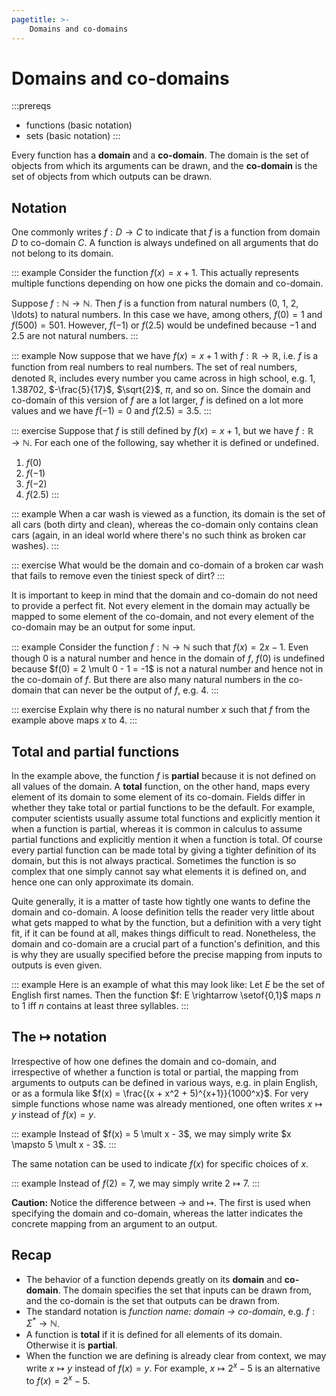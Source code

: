 ```yaml
---
pagetitle: >-
    Domains and co-domains
---
```


# Domains and co-domains

:::prereqs
- functions (basic notation)
- sets (basic notation)
:::

Every function has a **domain** and a **co-domain**.
The domain is the set of objects from which its arguments can be drawn, and the **co-domain** is the set of objects from which outputs can be drawn.

## Notation

One commonly writes $f: D \rightarrow C$ to indicate that $f$ is a function from domain $D$ to co-domain $C$.
A function is always undefined on all arguments that do not belong to its domain.

::: example
Consider the function $f(x) = x +1$.
This actually represents multiple functions depending on how one picks the domain and co-domain.

Suppose $f: \mathbb{N} \rightarrow \mathbb{N}$.
Then $f$ is a function from natural numbers (0, 1, 2, \ldots) to natural numbers.
In this case we have, among others, $f(0) = 1$ and $f(500) = 501$.
However, $f(-1)$ or $f(2.5)$ would be undefined because $-1$ and $2.5$ are not natural numbers.
:::

::: example
Now suppose that we have $f(x) = x + 1$ with $f: \mathbb{R} \rightarrow \mathbb{R}$, i.e. $f$ is a function from real numbers to real numbers.
The set of real numbers, denoted $\mathbb{R}$, includes every number you came across in high school, e.g. $1$, $1.38702$, $-\frac{5}{17}$, $\sqrt{2}$, $\pi$, and so on.
Since the domain and co-domain of this version of $f$ are a lot larger, $f$ is defined on a lot more values and we have $f(-1) = 0$ and $f(2.5) = 3.5$.
:::

::: exercise
Suppose that $f$ is still defined by $f(x) = x + 1$, but we have $f: \mathbb{R} \rightarrow \mathbb{N}$.
For each one of the following, say whether it is defined or undefined.

1. $f(0)$
1. $f(-1)$
1. $f(-2)$
1. $f(2.5)$
:::

::: example
When a car wash is viewed as a function, its domain is the set of all cars (both dirty and clean), whereas the co-domain only contains clean cars (again, in an ideal world where there's no such think as broken car washes).
:::

::: exercise
What would be the domain and co-domain of a broken car wash that fails to remove even the tiniest speck of dirt?
:::

It is important to keep in mind that the domain and co-domain do not need to provide a perfect fit.
Not every element in the domain may actually be mapped to some element of the co-domain, and not every element of the co-domain may be an output for some input.

::: example
Consider the function $f: \mathbb{N} \rightarrow \mathbb{N}$ such that $f(x) = 2x - 1$.
Even though $0$ is a natural number and hence in the domain of $f$, $f(0)$ is undefined because $f(0) = 2 \mult 0 - 1 = -1$ is not a natural number and hence not in the co-domain of $f$.
But there are also many natural numbers in the co-domain that can never be the output of $f$, e.g. $4$.
:::

::: exercise
Explain why there is no natural number $x$ such that $f$ from the example above maps $x$ to $4$.
:::

## Total and partial functions

In the example above, the function $f$ is **partial** because it is not defined on all values of the domain.
A **total** function, on the other hand, maps every element of its domain to some element of its co-domain.
Fields differ in whether they take total or partial functions to be the default.
For example, computer scientists usually assume total functions and explicitly mention it when a function is partial, whereas it is common in calculus to assume partial functions and explicitly mention it when a function is total.
Of course every partial function can be made total by giving a tighter definition of its domain, but this is not always practical.
Sometimes the function is so complex that one simply cannot say what elements it is defined on, and hence one can only approximate its domain.

Quite generally, it is a matter of taste how tightly one wants to define the domain and co-domain.
A loose definition tells the reader very little about what gets mapped to what by the function, but a definition with a very tight fit, if it can be found at all, makes things difficult to read.
Nonetheless, the domain and co-domain are a crucial part of a function's definition, and this is why they are usually specified before the precise mapping from inputs to outputs is even given.

::: example
Here is an example of what this may look like:
Let $E$ be the set of English first names.
Then the function $f: E \rightarrow \setof{0,1}$ maps $n$ to $1$ iff $n$ contains at least three syllables.
:::

## The $\mapsto$ notation

Irrespective of how one defines the domain and co-domain, and irrespective of whether a function is total or partial, the mapping from arguments to outputs can be defined in various ways, e.g. in plain English, or as a formula like $f(x) = \frac{(x + x^2 + 5)^{x+1}}{1000^x}$.
For very simple functions whose name was already mentioned, one often writes $x \mapsto y$ instead of $f(x) = y$.

::: example
Instead of $f(x) = 5 \mult x - 3$, we may simply write $x \mapsto 5 \mult x - 3$.
:::

The same notation can be used to indicate $f(x)$ for specific choices of $x$.

::: example
Instead of $f(2) = 7$, we may simply write $2 \mapsto 7$.
:::

**Caution:**
Notice the difference between $\rightarrow$ and $\mapsto$.
The first is used when specifying the domain and co-domain, whereas the latter indicates the concrete mapping from an argument to an output.

## Recap

- The behavior of a function depends greatly on its **domain** and **co-domain**.
  The domain specifies the set that inputs can be drawn from, and the co-domain is the set that outputs can be drawn from.
- The standard notation is *function name: domain $\rightarrow$ co-domain*, e.g. $f: \Sigma^* \rightarrow \mathbb{N}$.
- A function is **total** if it is defined for all elements of its domain.
  Otherwise it is **partial**.
- When the function we are defining is already clear from context, we may write $x \mapsto y$ instead of $f(x) = y$.
  For example, $x \mapsto 2^x - 5$ is an alternative to $f(x) = 2^x - 5$.

